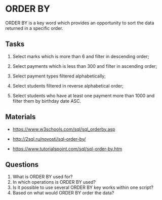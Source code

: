# ORDER BY
ORDER BY is a key word which provides an opportunity to sort the data returned in a specific order. 

## Tasks
1) Select marks which is more than 6 and filter in descending order; 

2) Select payments which is less than 300 and filter in ascending order; 

3) Select payment types filtered alphabetically; 

4) Select students filtered in reverse alphabetical order; 

5) Select students who have at least one payment more than 1000 and filter them by birthday date ASC. 

## Materials
- https://www.w3schools.com/sql/sql_orderby.asp 

- http://2sql.ru/novosti/sql-order-by/ 

- https://www.tutorialspoint.com/sql/sql-order-by.htm 

## Questions
1. What is ORDER BY used for?
2. In which operations is ORDER BY used?
3. Is it possible to use several ORDER BY key works within one script? 
4. Based on what would ORDER BY order the data?

